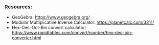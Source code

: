 ### Resources:

- GeoGebra: https://www.geogebra.org/
- Modular Multiplicative Inverse Calculator: https://planetcalc.com/3311/
- Hex-Dec-Oct-Bin convert calculator: https://www.rapidtables.com/convert/number/hex-dec-bin-converter.html